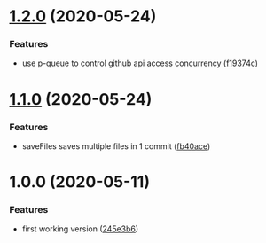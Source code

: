 # [1.2.0](https://github.com/NaturalCycles/github-db/compare/v1.1.0...v1.2.0) (2020-05-24)


### Features

* use p-queue to control github api access concurrency ([f19374c](https://github.com/NaturalCycles/github-db/commit/f19374ca24b3a6d76ec4c34d60f18973a1362574))

# [1.1.0](https://github.com/NaturalCycles/github-db/compare/v1.0.0...v1.1.0) (2020-05-24)


### Features

* saveFiles saves multiple files in 1 commit ([fb40ace](https://github.com/NaturalCycles/github-db/commit/fb40ace25a30d5f26401b0e4f8ae0b2bf2ca3ff1))

# 1.0.0 (2020-05-11)


### Features

* first working version ([245e3b6](https://github.com/NaturalCycles/github-db/commit/245e3b6c0225f418d69ac0ec2bb2b8bd4be77980))
